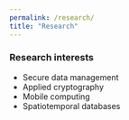 ```yaml
---
permalink: /research/
title: "Research"
---
```


### Research interests
* Secure data management
* Applied cryptography
* Mobile computing
* Spatiotemporal databases
